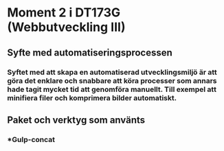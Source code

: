 # Moment 2 i DT173G (Webbutveckling III)

## Syfte med automatiseringsprocessen
### Syftet med att skapa en automatiserad utvecklingsmiljö är att göra det enklare och snabbare att köra processer som annars hade tagit mycket tid att genomföra manuellt. Till exempel att minifiera filer och komprimera bilder automatiskt.

## Paket och verktyg som använts
### *Gulp-concat
